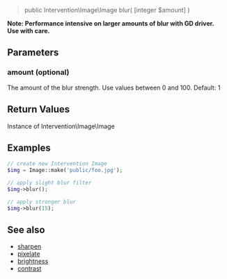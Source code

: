 > public Intervention\Image\Image blur( [integer $amount] )

**Note: Performance intensive on larger amounts of blur with GD driver. Use with care.**

## Parameters

### amount (optional)
The amount of the blur strength. Use values between 0 and 100. Default: 1

## Return Values
Instance of Intervention\Image\Image

## Examples

```php
// create new Intervention Image
$img = Image::make('public/foo.jpg');

// apply slight blur filter
$img->blur();

// apply stronger blur
$img->blur(15);
```

## See also

- [sharpen](/api/sharpen)
- [pixelate](/api/pixelate)
- [brightness](/api/brightness)
- [contrast](/api/contrast)
